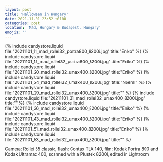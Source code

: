```yaml
---
layout: post
title: 'Halloween in Hungary'
date: 2021-11-01 23:52 +0100
categories: post
location: 'Mád, Hungary & Budapest, Hungary'
emojis: ''
---
```


{% include candystore.liquid file:"20211101_11_mad_rollei32_portra800_8200i.jpg" title:"Eniko" %}
{% include candystore.liquid file:"20211101_15_mad_rollei32_portra800_8200i.jpg" title:"Eniko" %}
{% include candystore.liquid file:"20211101_20_mad_rollei32_umax400_8200i.jpg" title:"Eniko" %}
{% include candystore.liquid file:"20211101_24_mad_rollei32_umax400_8200i.jpg" title:"Noemi" %}
{% include candystore.liquid file:"20211101_29_mad_rollei32_umax400_8200i.jpg" title:"" %}
{% include candystore.liquid file:"20211101_31_mad_rollei32_umax400_8200i.jpg" title:"" %}
{% include candystore.liquid file:"20211101_36_mad_rollei32_umax400_8200i.jpg" title:"Eniko" %}
{% include candystore.liquid file:"20211101_43_mad_rollei32_umax400_8200i.jpg" title:"Eniko" %}
{% include candystore.liquid file:"20211101_51_mad_rollei32_umax400_8200i.jpg" title:"Eniko" %}
{% include candystore.liquid file:"20211101_53_mad_rollei32_umax400_8200i.jpg" title:"" %}

Camera: Rollei 35 classic, flash: Contax TLA 140, film: Kodak Portra 800 and Kodak Ultramax 400, scanned with a Plustek 8200i, edited in Lightroom
